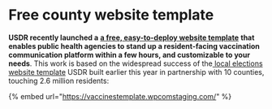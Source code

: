 # Free county website template

**USDR recently launched a** [**a free, easy-to-deploy website template**](https://vaccinestemplate.wordpress.com/) **that enables public health agencies to stand up a resident-facing vaccination communication platform within a few hours, and customizable to your needs**. This work is based on the widespread success of the[ local elections website template](https://www.usdigitalresponse.org/our-offerings/county-elections-website-template/) USDR built earlier this year in partnership with 10 counties, touching 2.6 million residents:

{% embed url="https://vaccinestemplate.wpcomstaging.com/" %}

